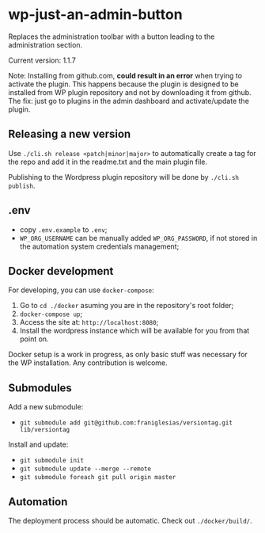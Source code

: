 # wp-just-an-admin-button

Replaces the administration toolbar with a button leading to the administration section.

Current version: 1.1.7

Note: Installing from github.com, **could result in an error** when trying to activate the plugin. This happens because the plugin is designed to be installed from WP plugin repository and not by downloading it from github. The fix: just go to plugins in the admin dashboard and activate/update the plugin.

## Releasing a new version

Use `./cli.sh release <patch|minor|major>` to automatically create a tag for the repo and add it in the readme.txt and the main plugin file.

Publishing to the Wordpress plugin repository will be done by `./cli.sh publish`.

## .env

- copy `.env.example` to `.env`;
- `WP_ORG_USERNAME` can be manually added `WP_ORG_PASSWORD`, if not stored in the automation system credentials management;

## Docker development

For developing, you can use `docker-compose`:

1. Go to `cd ./docker` asuming you are in the repository's root folder;
2. `docker-compose up`;
3. Access the site at: `http://localhost:8080`;
4. Install the wordpress instance which will be available for you from that point on.

Docker setup is a work in progress, as only basic stuff was necessary for the WP installation. Any contribution is welcome.

## Submodules

Add a new submodule:

- `git submodule add git@github.com:franiglesias/versiontag.git lib/versiontag`

Install and update:

- `git submodule init`
- `git submodule update --merge --remote`
- `git submodule foreach git pull origin master`

## Automation

The deployment process should be automatic. Check out `./docker/build/`.

